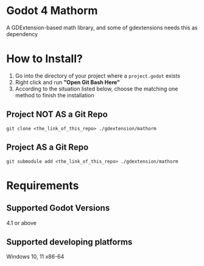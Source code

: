 # Godot 4 Mathorm
A GDExtension-based math library, and some of gdextensions needs this as dependency

# How to Install?
1. Go into the directory of your project where a `project.godot` exists
2. Right click and run **"Open Git Bash Here"**
3. According to the situation listed below, choose the matching one method to finish the installation
## Project NOT AS a Git Repo
```
git clone <the_link_of_this_repo> ./gdextension/mathorm
```
## Project AS a Git Repo
```
git submodule add <the_link_of_this_repo> ./gdextension/mathorm
```

# Requirements
## Supported Godot Versions
4.1 or above

## Supported developing platforms
Windows 10, 11 x86-64
